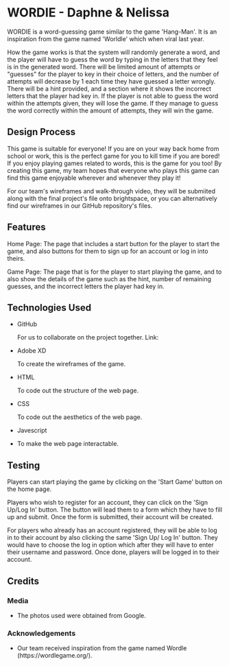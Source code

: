 <h1> WORDIE - Daphne & Nelissa </h1>

<p> WORDIE is a word-guessing game similar to the game 'Hang-Man'. It is an inspiration from the game named 'Worldle' which when viral last year.
</p>

<p> How the game works is that the system will randomly generate a word, and the player will have to guess the word by typing in the letters that they feel is in the generated word. There will be limited amount of attempts or "guesses" for the player to key in their choice of letters, and the number of attempts will decrease by 1 each time they have guessed a letter wrongly. There will be a hint provided, and a section where it shows the incorrect letters that the player had key in. If the player is not able to guess the word within the attempts given, they will lose the game. If they manage to guess the word correctly within the amount of attempts, they will win the game.
</p>

<h2> Design Process </h2>

<p> This game is suitable for everyone! If you are on your way back home from school or work, this is the perfect game for you to kill time if you are bored! If you enjoy playing games related to words, this is the game for you too! By creating this game, my team hopes that everyone who plays this game can find this game enjoyable wherever and whenever they play it!
</p>

<p> For our team's wireframes and walk-through video, they will be submiited along with the final project's file onto brightspace, or you can alternatively find our wireframes in our GitHub repository's files.
</p>

<h2> Features </h2>

<p> Home Page: The page that includes a start button for the player to start the game, and also buttons for them to sign up for an account or log in into theirs.
</p>

<p> Game Page: The page that is for the player to start playing the game, and to also show the details of the game such as the hint, number of remaining guesses, and the incorrect letters the player had key in.
</p>

<h2> Technologies Used </h2>

<ul>
<li> GitHub </li>
<p> For us to collaborate on the project together.
Link: </p>

<li> Adobe XD </li>
<p> To create the wireframes of the game. </p>

<li> HTML </li>
<p> To code out the structure of the web page. </p>

<li> CSS </li>
<p> To code out the aesthetics of the web page. </p>

<li> Javescript <li> 
<p> To make the web page interactable. </p>
</ul>

<h2> Testing </h2>

<p> Players can start playing the game by clicking on the 'Start Game' button on the home page.
</p>

<p> Players who wish to register for an account, they can click on the 'Sign Up/Log In' button. The button will lead them to a form which they have to fill up and submit. Once the form is submitted, their account will be created.
</p>

<p> For players who already has an account registered, they will be able to log in to their account by also clicking the same 'Sign Up/ Log In' button. They would have to choose the log in option which after they will have to enter their username and password. Once done, players will be logged in to their account.
</p>

<h2> Credits </h2>

<h3> Media </h3>

<ul>
<li> The photos used were obtained from Google. </li>
</ul>

<h3> Acknowledgements </h3>

<ul>
<li> Our team received inspiration from the game named Wordle (https://wordlegame.org/). </li>
</ul>
